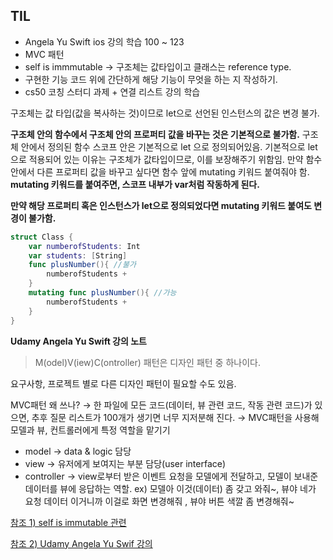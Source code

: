 ## TIL

- Angela Yu Swift ios 강의 학습 100 ~ 123
- MVC 패턴
- self is immmutable → 구조체는 값타입이고 클래스는 reference type.
- 구현한 기능 코드 위에 간단하게 해당 기능이 무엇을 하는 지 작성하기.
- cs50 코칭 스터디 과제 + 연결 리스트 강의 학습

구조체는 값 타입(값을 복사하는 것)이므로 let으로 선언된 인스턴스의 값은 변경 불가.

**구조체 안의 함수에서 구조체 안의 프로퍼티 값을 바꾸는 것은 기본적으로 불가함.** 구조체 안에서 정의된 함수 스코프 안은 기본적으로 let 으로 정의되어있음. 기본적으로 let으로 적용되어 있는 이유는 구조체가 값타입이므로, 이를 보장해주기 위함임. 만약 함수 안에서 다른 프로퍼티 값을 바꾸고 싶다면 함수 앞에 mutating 키워드 붙여줘야 함. **mutating 키워드를 붙여주면, 스코프 내부가 var처럼 작동하게 된다.**

**만약 해당 프로퍼티 혹은 인스턴스가 let으로 정의되었다면 mutating 키워드 붙여도 변경이 불가함.**

```swift
struct Class {
	var numberofStudents: Int
	var students: [String]
	func plusNumber(){ //불가
		numberofStudents + 
	}
	mutating func plusNumber(){ //가능
		numberofStudents + 
	}
}
```

**Udamy Angela Yu Swift 강의 노트**

> M(odel)V(iew)C(ontroller) 패턴은 디자인 패턴 중 하나이다.

요구사항, 프로젝트 별로 다른 디자인 패턴이 필요할 수도 있음.

MVC패턴 왜 쓰나? → 한 파일에 모든 코드(데이터, 뷰 관련 코드, 작동 관련 코드)가 있으면, 추후 질문 리스트가 100개가 생기면 너무 지저분해 진다. → MVC패턴을 사용해 모델과 뷰, 컨트롤러에게 특정 역할을 맡기기

- model → data & logic 담당
- view → 유저에게 보여지는 부분 담당(user interface)
- controller → view로부터 받은 이벤트 요청을 모델에게 전달하고, 모델이 보내준 데이터를 뷰에 응답하는 역할.  ex) 모델아 이것(데이터) 좀 갖고 와줘~, 뷰야 네가 요청 데이터 이거니까 이걸로 화면 변경해줘 , 뷰야 버튼 색깔 좀 변경해줘~


[참조 1) self is immutable 관련](https://chris.eidhof.nl/post/structs-and-mutation-in-swift/)

[참조 2) Udamy Angela Yu Swif 강의](https://www.udemy.com/course/ios-13-app-development-bootcamp)